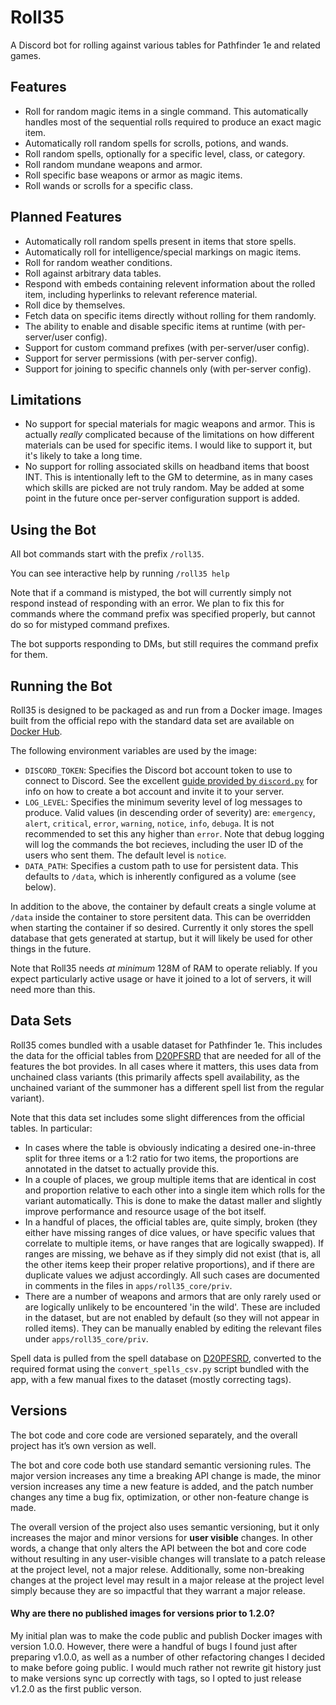 # Roll35

A Discord bot for rolling against various tables for Pathfinder 1e and
related games.

## Features

* Roll for random magic items in a single command. This automatically
  handles most of the sequential rolls required to produce an exact
  magic item.
* Automatically roll random spells for scrolls, potions, and wands.
* Roll random spells, optionally for a specific level, class, or category.
* Roll random mundane weapons and armor.
* Roll specific base weapons or armor as magic items.
* Roll wands or scrolls for a specific class.

## Planned Features

* Automatically roll random spells present in items that store spells.
* Automatically roll for intelligence/special markings on magic items.
* Roll for random weather conditions.
* Roll against arbitrary data tables.
* Respond with embeds containing relevent information about the rolled
  item, including hyperlinks to relevant reference material.
* Roll dice by themselves.
* Fetch data on specific items directly without rolling for them randomly.
* The ability to enable and disable specific items at runtime (with
  per-server/user config).
* Support for custom command prefixes (with per-server/user config).
* Support for server permissions (with per-server config).
* Support for joining to specific channels only (with per-server config).

## Limitations

* No support for special materials for magic weapons and armor. This is
  actually _really_ complicated because of the limitations on how different
  materials can be used for specific items. I would like to support it,
  but it's likely to take a long time.
* No support for rolling associated skills on headband items that boost
  INT. This is intentionally left to the GM to determine, as in many cases
  which skills are picked are not truly random. May be added at some
  point in the future once per-server configuration support is added.

## Using the Bot

All bot commands start with the prefix `/roll35`.

You can see interactive help by running `/roll35 help`

Note that if a command is mistyped, the bot will currently simply not
respond instead of responding with an error. We plan to fix this for
commands where the command prefix was specified properly, but cannot do
so for mistyped command prefixes.

The bot supports responding to DMs, but still requires the command prefix
for them.

## Running the Bot

Roll35 is designed to be packaged as and run from a Docker image. Images
built from the official repo with the standard data set are available on
[Docker Hub](https://hub.docker.com/repository/docker/ahferroin7/roll35).

The following environment variables are used by the image:

* `DISCORD_TOKEN`: Specifies the Discord bot account token to use
  to connect to Discord. See the excellent [guide provided by
  `discord.py`](https://discordpy.readthedocs.io/en/latest/discord.html)
  for info on how to create a bot account and invite it to your server.
* `LOG_LEVEL`: Specifies the minimum severity level of log messages to
  produce. Valid values (in descending order of severity) are:
  `emergency`, `alert`, `critical`, `error`, `warning`, `notice`,
  `info`, `debuga`. It is not recommended to set this any higher than
  `error`. Note that debug logging will log the commands the bot recieves,
  including the user ID of the users who sent them. The default level is
  `notice`.
* `DATA_PATH`: Specifies a custom path to use for persistent data. This
  defaults to `/data`, which is inherently configured as a volume (see below).

In addition to the above, the container by default creats a single
volume at `/data` inside the container to store persitent data. This
can be overridden when starting the container if so desired. Currently
it only stores the spell database that gets generated at startup, but
it will likely be used for other things in the future.

Note that Roll35 needs _at minimum_ 128M of RAM to operate reliably. If
you expect particularly active usage or have it joined to a lot of
servers, it will need more than this.

## Data Sets

Roll35 comes bundled with a usable dataset for Pathfinder
1e. This includes the data for the official tables from
[D20PFSRD](https://www.d20pfsrd.com/) that are needed for all of the
features the bot provides. In all cases where it matters, this uses data
from unchained class variants (this primarily affects spell availability,
as the unchained variant of the summoner has a different spell list from
the regular variant).

Note that this data set includes some slight differences from the official
tables. In particular:
* In cases where the table is obviously indicating a desired one-in-three
  split for three items or a 1:2 ratio for two items, the proportions are
  annotated in the datset to actually provide this.
* In a couple of places, we group multiple items that are identical in
  cost and proportion relative to each other into a single item which rolls
  for the variant automatically. This is done to make the datast maller
  and slightly improve performance and resource usage of the bot itself.
* In a handful of places, the official tables are, quite simply, broken
  (they either have missing ranges of dice values, or have specific
  values that correlate to multiple items, or have ranges that are
  logically swapped). If ranges are missing, we behave as if they
  simply did not exist (that is, all the other items keep their
  proper relative proportions), and if there are duplicate values we
  adjust accordingly. All such cases are documented in comments in the
  files in `apps/roll35_core/priv`.
* There are a number of weapons and armors that are only rarely used
  or are logically unlikely to be encountered 'in the wild'. These are
  included in the dataset, but are not enabled by default (so they will
  not appear in rolled items). They can be manually enabled by editing
  the relevant files under `apps/roll35_core/priv`.

Spell data is pulled from the spell database on
[D20PFSRD](https://www.d20pfsrd), converted to the required format
using the `convert_spells_csv.py` script bundled with the app, with a
few manual fixes to the dataset (mostly correcting tags).

## Versions

The bot code and core code are versioned separately, and the overall
project has it’s own version as well.

The bot and core code both use standard semantic versioning rules. The
major version increases any time a breaking API change is made, the
minor version increases any time a new feature is added, and the patch
number changes any time a bug fix, optimization, or other non-feature
change is made.

The overall version of the project also uses semantic versioning, but
it only increases the major and minor versions for **user visible**
changes. In other words, a change that only alters the API between
the bot and core code without resulting in any user-visible changes
will translate to a patch release at the project level, not a major
relese. Additionally, some non-breaking changes at the project level
may result in a major release at the project level simply because they
are so impactful that they warrant a major release.

#### Why are there no published images for versions prior to 1.2.0?

My initial plan was to make the code public and publish Docker images
with version 1.0.0. However, there were a handful of bugs I found
just after preparing v1.0.0, as well as a number of other refactoring
changes I decided to make before going public. I would much rather not
rewrite git history just to make versions sync up correctly with tags,
so I opted to just release v1.2.0 as the first public verson.
